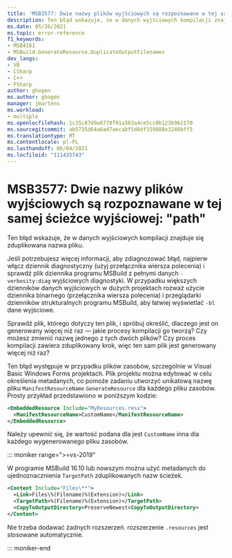 ```yaml
---
title: 'MSB3577: Dwie nazwy plików wyjściowych są rozpoznawane w tej samej ścieżce wyjściowej: "path"'
description: Ten błąd wskazuje, że w danych wyjściowych kompilacji znajduje się zduplikowana nazwa pliku.
ms.date: 05/26/2021
ms.topic: error-reference
f1_keywords:
- MSB4181
- MSBuild.GenerateResource.DuplicateOutputFilenames
dev_langs:
- VB
- CSharp
- C++
- FSharp
author: ghogen
ms.author: ghogen
manager: jmartens
ms.workload:
- multiple
ms.openlocfilehash: 1c35c87d9a8778f91a363a4ce5cc0b123b962170
ms.sourcegitcommit: ab5735d64a6ad7aecabf5d6df159888e3246bff5
ms.translationtype: MT
ms.contentlocale: pl-PL
ms.lasthandoff: 06/04/2021
ms.locfileid: "111435743"
---
```

# <a name="msb3577-two-output-file-names-resolved-to-the-same-output-path-path"></a>MSB3577: Dwie nazwy plików wyjściowych są rozpoznawane w tej samej ścieżce wyjściowej: "path"

Ten błąd wskazuje, że w danych wyjściowych kompilacji znajduje się zduplikowana nazwa pliku.

Jeśli potrzebujesz więcej informacji, aby zdiagnozować błąd, najpierw włącz dziennik diagnostyczny (użyj przełącznika wiersza polecenia) i sprawdź plik dziennika programu MSBuild z pełnymi danych `-verbosity:diag` wyjściowych diagnostyki. W przypadku większych dzienników danych wyjściowych w dużych projektach rozważ użycie dziennika binarnego (przełącznika wiersza polecenia) i przeglądarki dzienników strukturalnych programu MSBuild, aby łatwiej wyświetlać `-bl` dane wyjściowe. [](https://msbuildlog.com/)

Sprawdź plik, którego dotyczy ten plik, i spróbuj określić, dlaczego jest on generowany więcej niż raz — jakie procesy kompilacji go tworzą? Czy możesz zmienić nazwę jednego z tych dwóch plików?  Czy proces kompilacji zawiera zduplikowany krok, więc ten sam plik jest generowany więcej niż raz?

Ten błąd występuje w przypadku plików zasobów, szczególnie w Visual Basic Windows Forms projektach. Plik projektu można edytować w celu określenia metadanych, co pomoże zadaniu utworzyć unikatową nazwę pliku `ManifestResourceName` `GenerateResource` dla każdego pliku zasobów. Prosty przykład przedstawiono w poniższym kodzie:

```xml
<EmbeddedResource Include="MyResources.resx">
  <ManifestResourceName>CustomName</ManifestResourceName>
</EmbeddedResource>
```

Należy upewnić się, że wartość podana dla jest `CustomName` inna dla każdego wygenerowanego pliku zasobów.

::: moniker range=">=vs-2019"

W programie MSBuild 16.10 lub nowszym można użyć metadanych do ujednoznacznienia `TargetPath` zduplikowanych nazw ścieżek.

```xml
<Content Include="Files\**">
  <Link>Files\%(Filename)%(Extension)</Link>
  <TargetPath>%(Filename)%(Extension)</TargetPath>
  <CopyToOutputDirectory>PreserveNewest<CopyToOutputDirectory>
</Content>
```

Nie trzeba dodawać żadnych rozszerzeń. rozszerzenie `.resources` jest stosowane automatycznie.

::: moniker-end


